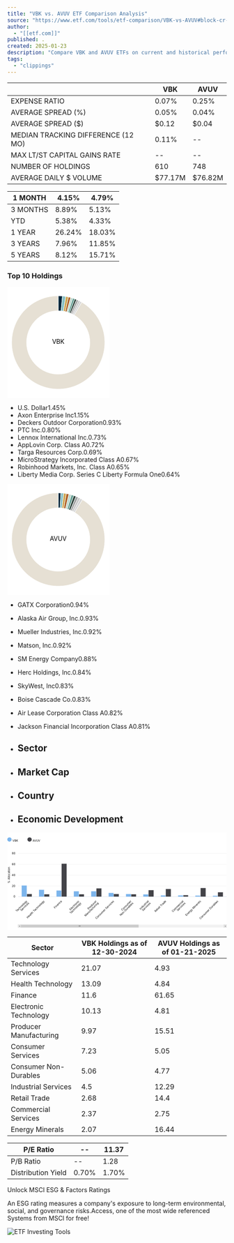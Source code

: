 ```yaml
---
title: "VBK vs. AVUV ETF Comparison Analysis"
source: "https://www.etf.com/tools/etf-comparison/VBK-vs-AVUV#block-cr-performance"
author:
  - "[[etf.com]]"
published: .
created: 2025-01-23
description: "Compare VBK and AVUV ETFs on current and historical performance, AUM, flows, holdings, costs, ESG ratings, and many other metrics."
tags:
  - "clippings"
---
```

|                                    | VBK     | AVUV    |
| ---------------------------------- | ------- | ------- |
| EXPENSE RATIO                      | 0.07%   | 0.25%   |
| AVERAGE SPREAD (%)                 | 0.05%   | 0.04%   |
| AVERAGE SPREAD ($)                 | $0.12   | $0.04   |
| MEDIAN TRACKING DIFFERENCE (12 MO) | 0.11%   | \--     |
| MAX LT/ST CAPITAL GAINS RATE       | \--     | \--     |
| NUMBER OF HOLDINGS                 | 610     | 748     |
| AVERAGE DAILY $ VOLUME             | $77.17M | $76.82M |

| 1 MONTH | 4.15% | 4.79% |
| --- | --- | --- |
| 3 MONTHS | 8.89% | 5.13% |
| YTD | 5.38% | 4.33% |
| 1 YEAR | 26.24% | 18.03% |
| 3 YEARS | 7.96% | 11.85% |
| 5 YEARS | 8.12% | 15.71% |

### Top 10 Holdings

<svg version="1.1" class="highcharts-root" xmlns="http://www.w3.org/2000/svg" width="234" height="254" viewBox="0 0 234 254" role="img" aria-label="VBK"><desc>Created with Highcharts 10.3.2</desc><defs><clipPath id="highcharts-n6msu07-55-"><rect x="0" y="0" width="234" height="254" fill="none"></rect></clipPath></defs><rect fill="#ffffff" class="highcharts-background" x="0" y="0" width="234" height="254" rx="0" ry="0"></rect><rect fill="none" class="highcharts-plot-background" x="0" y="0" width="234" height="254"></rect><rect fill="none" class="highcharts-plot-border" data-z-index="1" stroke="#cccccc" stroke-width="0" x="0" y="0" width="234" height="254"></rect><g class="highcharts-series-group" data-z-index="3"><g class="highcharts-series highcharts-series-0 highcharts-pie-series" data-z-index="0.1" opacity="1" transform="translate(0,0) scale(1 1)" clip-path="none"><path fill="#00263A" d="M 116.97820696720461 20.000002219328422 A 107 107 0 0 1 126.59529973414399 20.431101051892554 L 123.52480381921791 54.53314871528694 A 72.76 72.76 0 0 0 116.98518073769914 54.240001509143326 Z" transform="translate(0,0)" stroke="#ffffff" stroke-width="1" opacity="1" stroke-linejoin="round" class="highcharts-point highcharts-color-0"></path><path fill="#87C0C5" d="M 126.70186381768113 20.44074963447251 A 107 107 0 0 1 134.3423663548464 21.414762730700403 L 128.79280912129556 55.20203865687627 A 72.76 72.76 0 0 0 123.59726739602317 54.53970975144131 Z" transform="translate(0,0)" stroke="#ffffff" stroke-width="1" opacity="1" stroke-linejoin="round" class="highcharts-point highcharts-color-1"></path><path fill="#CEA54F" d="M 134.4479429033357 21.432157886779095 A 107 107 0 0 1 140.43371551895547 22.597600712547475 L 132.93492655288972 56.006368484532274 A 72.76 72.76 0 0 0 128.86460117426827 55.21386736300978 Z" transform="translate(0,0)" stroke="#ffffff" stroke-width="1" opacity="1" stroke-linejoin="round" class="highcharts-point highcharts-color-2"></path><path fill="#AD6129" d="M 140.53810618398572 22.621086625356114 A 107 107 0 0 1 145.72546106030092 23.927948080611415 L 136.53331352100463 56.91100469481576 A 72.76 72.76 0 0 0 133.0059122051103 56.02233890524215 Z" transform="translate(0,0)" stroke="#ffffff" stroke-width="1" opacity="1" stroke-linejoin="round" class="highcharts-point highcharts-color-3"></path><path fill="#BDD7CD" d="M 145.8285187323123 23.956725072905797 A 107 107 0 0 1 150.4347173428129 25.357884338202567 L 139.73560779311276 57.88336134997775 A 72.76 72.76 0 0 0 136.60339273797234 56.93057304957594 Z" transform="translate(0,0)" stroke="#ffffff" stroke-width="1" opacity="1" stroke-linejoin="round" class="highcharts-point highcharts-color-4"></path><path fill="#649E92" d="M 150.53634272417705 25.391369871026527 A 107 107 0 0 1 154.9732220751929 26.964834157042134 L 142.82179101113118 58.97608722678865 A 72.76 72.76 0 0 0 139.80471305244038 57.90613151229803 Z" transform="translate(0,0)" stroke="#ffffff" stroke-width="1" opacity="1" stroke-linejoin="round" class="highcharts-point highcharts-color-5"></path><path fill="#2E433B" d="M 155.07323823775386 27.00285739036721 A 107 107 0 0 1 159.2383079114749 28.689647824985187 L 145.7220493798029 60.14896052098993 A 72.76 72.76 0 0 0 142.88980200167262 59.001943025449705 Z" transform="translate(0,0)" stroke="#ffffff" stroke-width="1" opacity="1" stroke-linejoin="round" class="highcharts-point highcharts-color-6"></path><path fill="#A0A0A0" d="M 159.33659712811263 28.73193528102894 A 107 107 0 0 1 163.32888016212718 30.549832229678003 L 148.50363851024647 61.413885916181044 A 72.76 72.76 0 0 0 145.7888860471166 60.177715991099674 Z" transform="translate(0,0)" stroke="#ffffff" stroke-width="1" opacity="1" stroke-linejoin="round" class="highcharts-point highcharts-color-7"></path><path fill="#C8C8C8" d="M 163.4253071493843 30.59620932719851 A 107 107 0 0 1 167.24329525750647 32.52983919952804 L 151.1654407751044 62.76029065567906 A 72.76 72.76 0 0 0 148.56920886158133 61.44542234249498 Z" transform="translate(0,0)" stroke="#ffffff" stroke-width="1" opacity="1" stroke-linejoin="round" class="highcharts-point highcharts-color-8"></path><path fill="#D6D6D6" d="M 167.33774028091636 32.58012972148812 A 107 107 0 0 1 170.9809048112146 34.614601176578844 L 153.70701527162595 64.1779288000736 A 72.76 72.76 0 0 0 151.2296633910231 62.79448821061192 Z" transform="translate(0,0)" stroke="#ffffff" stroke-width="1" opacity="1" stroke-linejoin="round" class="highcharts-point highcharts-color-9"></path><path fill="#E6E0D4" d="M 171.0732632041903 34.668628265088785 A 107 107 0 1 1 116.85137914662634 20.000103215741632 L 116.8989378197059 54.2400701867043 A 72.76 72.76 0 1 0 153.7698189788494 64.21466722026037 Z" transform="translate(0,0)" stroke="#ffffff" stroke-width="1" opacity="1" stroke-linejoin="round" class="highcharts-point highcharts-color-10"></path></g><g class="highcharts-markers highcharts-series-0 highcharts-pie-series" data-z-index="0.1" opacity="1" transform="translate(0,0) scale(1 1)" clip-path="none"></g></g><text x="117" text-anchor="middle" class="highcharts-title" data-z-index="4" y="130">VBK</text><text x="117" text-anchor="middle" class="highcharts-subtitle" data-z-index="4" y="24"></text><text x="10" text-anchor="start" class="highcharts-caption" data-z-index="4" y="251"></text><g class="highcharts-legend highcharts-no-tooltip" data-z-index="7" visibility="hidden"><rect fill="none" class="highcharts-legend-box" rx="0" ry="0" stroke="#999999" stroke-width="0" x="0" y="0" width="8" height="8"></rect><g data-z-index="1"><g></g></g></g></svg>

- U.S. Dollar1.45%
- Axon Enterprise Inc1.15%
- Deckers Outdoor Corporation0.93%
- PTC Inc.0.80%
- Lennox International Inc.0.73%
- AppLovin Corp. Class A0.72%
- Targa Resources Corp.0.69%
- MicroStrategy Incorporated Class A0.67%
- Robinhood Markets, Inc. Class A0.65%
- Liberty Media Corp. Series C Liberty Formula One0.64%

<svg version="1.1" class="highcharts-root" xmlns="http://www.w3.org/2000/svg" width="234" height="254" viewBox="0 0 234 254" role="img" aria-label="AVUV"><desc>Created with Highcharts 10.3.2</desc><defs><clipPath id="highcharts-n6msu07-68-"><rect x="0" y="0" width="234" height="254" fill="none"></rect></clipPath></defs><rect fill="#ffffff" class="highcharts-background" x="0" y="0" width="234" height="254" rx="0" ry="0"></rect><rect fill="none" class="highcharts-plot-background" x="0" y="0" width="234" height="254"></rect><rect fill="none" class="highcharts-plot-border" data-z-index="1" stroke="#cccccc" stroke-width="0" x="0" y="0" width="234" height="254"></rect><g class="highcharts-series-group" data-z-index="3"><g class="highcharts-series highcharts-series-0 highcharts-pie-series" data-z-index="0.1" opacity="1" transform="translate(0,0) scale(1 1)" clip-path="none"><path fill="#00263A" d="M 116.97820696720461 20.000002219328422 A 107 107 0 0 1 123.18076457203342 20.178662481201357 L 121.20291990898272 54.361490487216926 A 72.76 72.76 0 0 0 116.98518073769914 54.240001509143326 Z" transform="translate(0,0)" stroke="#ffffff" stroke-width="1" opacity="1" stroke-linejoin="round" class="highcharts-point highcharts-color-0"></path><path fill="#87C0C5" d="M 123.28758280136663 20.184896655407584 A 107 107 0 0 1 129.46881314492663 20.728984672409823 L 125.4787929385501 54.73570957723868 A 72.76 72.76 0 0 0 121.27555630492931 54.365729725677156 Z" transform="translate(0,0)" stroke="#ffffff" stroke-width="1" opacity="1" stroke-linejoin="round" class="highcharts-point highcharts-color-1"></path><path fill="#CEA54F" d="M 129.5750779081363 20.741506618979855 A 107 107 0 0 1 135.50273134004033 21.611912755955714 L 129.58185731122742 55.33610067404989 A 72.76 72.76 0 0 0 125.55105297753269 54.7442245009063 Z" transform="translate(0,0)" stroke="#ffffff" stroke-width="1" opacity="1" stroke-linejoin="round" class="highcharts-point highcharts-color-2"></path><path fill="#AD6129" d="M 135.6081101583548 21.630468178251206 A 107 107 0 0 1 141.5807010258319 22.861682666375557 L 133.7148766975657 56.18594421313537 A 72.76 72.76 0 0 0 129.65351490768126 55.348718361210814 Z" transform="translate(0,0)" stroke="#ffffff" stroke-width="1" opacity="1" stroke-linejoin="round" class="highcharts-point highcharts-color-3"></path><path fill="#BDD7CD" d="M 141.68482703545965 22.88631543245893 A 107 107 0 0 1 147.26825230793781 24.370409227050814 L 137.58241156939772 57.21187827439455 A 72.76 72.76 0 0 0 133.78568238411256 56.20269449407206 Z" transform="translate(0,0)" stroke="#ffffff" stroke-width="1" opacity="1" stroke-linejoin="round" class="highcharts-point highcharts-color-4"></path><path fill="#649E92" d="M 147.37086674748093 24.400728789105145 A 107 107 0 0 1 152.6625726356059 26.11798518561332 L 141.250549392212 58.40022992621705 A 72.76 72.76 0 0 0 137.65218938828704 57.23249557659149 Z" transform="translate(0,0)" stroke="#ffffff" stroke-width="1" opacity="1" stroke-linejoin="round" class="highcharts-point highcharts-color-5"></path><path fill="#2E433B" d="M 152.7634368023218 26.153698193308372 A 107 107 0 0 1 157.8578686546188 28.107965088173472 L 144.7833506851408 59.75341625995796 A 72.76 72.76 0 0 0 141.3191370255788 58.42451477144968 Z" transform="translate(0,0)" stroke="#ffffff" stroke-width="1" opacity="1" stroke-linejoin="round" class="highcharts-point highcharts-color-6"></path><path fill="#A0A0A0" d="M 157.956740244116 28.148872396031777 A 107 107 0 0 1 162.94270988929975 30.36528880351719 L 148.24104272472383 61.28839638639168 A 72.76 72.76 0 0 0 144.8505833659989 59.781233229301606 Z" transform="translate(0,0)" stroke="#ffffff" stroke-width="1" opacity="1" stroke-linejoin="round" class="highcharts-point highcharts-color-7"></path><path fill="#C8C8C8" d="M 163.0393216130374 30.41127982310094 A 107 107 0 0 1 167.8092084447881 32.83299762011073 L 151.55026174245592 62.96643838167529 A 72.76 72.76 0 0 0 148.30673869686544 61.31967027970863 Z" transform="translate(0,0)" stroke="#ffffff" stroke-width="1" opacity="1" stroke-linejoin="round" class="highcharts-point highcharts-color-8"></path><path fill="#D6D6D6" d="M 167.9033500268714 32.88385390358458 A 107 107 0 0 1 172.54358089117056 35.545581726272005 L 154.76963500599598 64.81099557386496 A 72.76 72.76 0 0 0 151.61427801827256 63.00102065443751 Z" transform="translate(0,0)" stroke="#ffffff" stroke-width="1" opacity="1" stroke-linejoin="round" class="highcharts-point highcharts-color-9"></path><path fill="#E6E0D4" d="M 172.63500752241373 35.60117102511123 A 107 107 0 1 1 116.85137914662634 20.000103215741632 L 116.8989378197059 54.2400701867043 A 72.76 72.76 0 1 0 154.83180511524137 64.84879629707564 Z" transform="translate(0,0)" stroke="#ffffff" stroke-width="1" opacity="1" stroke-linejoin="round" class="highcharts-point highcharts-color-10"></path></g><g class="highcharts-markers highcharts-series-0 highcharts-pie-series" data-z-index="0.1" opacity="1" transform="translate(0,0) scale(1 1)" clip-path="none"></g></g><text x="117" text-anchor="middle" class="highcharts-title" data-z-index="4" y="130">AVUV</text><text x="117" text-anchor="middle" class="highcharts-subtitle" data-z-index="4" y="24"></text><text x="10" text-anchor="start" class="highcharts-caption" data-z-index="4" y="251"></text><g class="highcharts-legend highcharts-no-tooltip" data-z-index="7" visibility="hidden"><rect fill="none" class="highcharts-legend-box" rx="0" ry="0" stroke="#999999" stroke-width="0" x="0" y="0" width="8" height="8"></rect><g data-z-index="1"><g></g></g></g></svg>

- GATX Corporation0.94%
- Alaska Air Group, Inc.0.93%
- Mueller Industries, Inc.0.92%
- Matson, Inc.0.92%
- SM Energy Company0.88%
- Herc Holdings, Inc.0.84%
- SkyWest, Inc0.83%
- Boise Cascade Co.0.83%
- Air Lease Corporation Class A0.82%
- Jackson Financial Incorporation Class A0.81%

- ## Sector
- ## Market Cap
- ## Country
- ## Economic Development

<svg version="1.1" class="highcharts-root" xmlns="http://www.w3.org/2000/svg" width="1128" height="500" viewBox="0 0 1128 500" role="img" aria-label=""><desc>Created with Highcharts 10.3.2</desc><defs><clipPath id="highcharts-n6msu07-1-"><rect x="0" y="0" width="1072" height="221" fill="none"></rect></clipPath><clipPath id="highcharts-n6msu07-22-"><rect x="0" y="0" width="1072" height="221" fill="none"></rect></clipPath></defs><rect fill="#ffffff" class="highcharts-background" x="0" y="0" width="1128" height="500" rx="0" ry="0"></rect><rect fill="none" class="highcharts-plot-background" x="56" y="108" width="1072" height="221"></rect><rect fill="none" class="highcharts-plot-border" data-z-index="1" stroke="#cccccc" stroke-width="0" x="56" y="108" width="1072" height="221"></rect><g class="highcharts-grid highcharts-xaxis-grid" data-z-index="1"><path fill="none" stroke="#e6e6e6" stroke-width="0" stroke-dasharray="none" data-z-index="1" class="highcharts-grid-line" d="M 144.5 108 L 144.5 329" opacity="1"></path><path fill="none" stroke="#e6e6e6" stroke-width="0" stroke-dasharray="none" data-z-index="1" class="highcharts-grid-line" d="M 234.5 108 L 234.5 329" opacity="1"></path><path fill="none" stroke="#e6e6e6" stroke-width="0" stroke-dasharray="none" data-z-index="1" class="highcharts-grid-line" d="M 323.5 108 L 323.5 329" opacity="1"></path><path fill="none" stroke="#e6e6e6" stroke-width="0" stroke-dasharray="none" data-z-index="1" class="highcharts-grid-line" d="M 412.5 108 L 412.5 329" opacity="1"></path><path fill="none" stroke="#e6e6e6" stroke-width="0" stroke-dasharray="none" data-z-index="1" class="highcharts-grid-line" d="M 502.5 108 L 502.5 329" opacity="1"></path><path fill="none" stroke="#e6e6e6" stroke-width="0" stroke-dasharray="none" data-z-index="1" class="highcharts-grid-line" d="M 591.5 108 L 591.5 329" opacity="1"></path><path fill="none" stroke="#e6e6e6" stroke-width="0" stroke-dasharray="none" data-z-index="1" class="highcharts-grid-line" d="M 680.5 108 L 680.5 329" opacity="1"></path><path fill="none" stroke="#e6e6e6" stroke-width="0" stroke-dasharray="none" data-z-index="1" class="highcharts-grid-line" d="M 770.5 108 L 770.5 329" opacity="1"></path><path fill="none" stroke="#e6e6e6" stroke-width="0" stroke-dasharray="none" data-z-index="1" class="highcharts-grid-line" d="M 859.5 108 L 859.5 329" opacity="1"></path><path fill="none" stroke="#e6e6e6" stroke-width="0" stroke-dasharray="none" data-z-index="1" class="highcharts-grid-line" d="M 948.5 108 L 948.5 329" opacity="1"></path><path fill="none" stroke="#e6e6e6" stroke-width="0" stroke-dasharray="none" data-z-index="1" class="highcharts-grid-line" d="M 1038.5 108 L 1038.5 329" opacity="1"></path><path fill="none" stroke="#e6e6e6" stroke-width="0" stroke-dasharray="none" data-z-index="1" class="highcharts-grid-line" d="M 1127.5 108 L 1127.5 329" opacity="1"></path><path fill="none" stroke="#e6e6e6" stroke-width="0" stroke-dasharray="none" data-z-index="1" class="highcharts-grid-line" d="M 55.5 108 L 55.5 329" opacity="1"></path></g><g class="highcharts-grid highcharts-yaxis-grid" data-z-index="1"><path fill="none" stroke="#e6e6e6" stroke-width="1" stroke-dasharray="none" data-z-index="1" class="highcharts-grid-line" d="M 56 329.5 L 1128 329.5" opacity="1"></path><path fill="none" stroke="#e6e6e6" stroke-width="1" stroke-dasharray="none" data-z-index="1" class="highcharts-grid-line" d="M 56 274.5 L 1128 274.5" opacity="1"></path><path fill="none" stroke="#e6e6e6" stroke-width="1" stroke-dasharray="none" data-z-index="1" class="highcharts-grid-line" d="M 56 219.5 L 1128 219.5" opacity="1"></path><path fill="none" stroke="#e6e6e6" stroke-width="1" stroke-dasharray="none" data-z-index="1" class="highcharts-grid-line" d="M 56 163.5 L 1128 163.5" opacity="1"></path><path fill="none" stroke="#e6e6e6" stroke-width="1" stroke-dasharray="none" data-z-index="1" class="highcharts-grid-line" d="M 56 107.5 L 1128 107.5" opacity="1"></path></g><g class="highcharts-axis highcharts-xaxis" data-z-index="2"><path fill="none" class="highcharts-axis-line" stroke="#ccd6eb" stroke-width="1" data-z-index="7" d="M 56 329.5 L 1128 329.5"></path></g><g class="highcharts-axis highcharts-yaxis" data-z-index="2"><text x="14.5" data-z-index="7" text-anchor="middle" transform="translate(0,0) rotate(270 14.5 218.5)" class="highcharts-axis-title" y="218.5">% Allocation</text><path fill="none" class="highcharts-axis-line" stroke="#ccd6eb" stroke-width="0" data-z-index="7" d="M 56 108 L 56 329"></path></g><g class="highcharts-series-group" data-z-index="3"><g class="highcharts-series highcharts-series-0 highcharts-column-series highcharts-color-0 highcharts-tracker" data-z-index="0.1" opacity="1" transform="translate(56,108) scale(1 1)" clip-path="url(#highcharts-n6msu07-22-)"><rect x="17.5" y="163.5" width="27" height="58" fill="#7cb5ec" stroke="#ffffff" stroke-width="1" opacity="1" class="highcharts-point highcharts-color-0"></rect><rect x="106.5" y="185.5" width="27" height="36" fill="#7cb5ec" stroke="#ffffff" stroke-width="1" opacity="1" class="highcharts-point highcharts-color-0"></rect><rect x="196.5" y="189.5" width="26" height="32" fill="#7cb5ec" stroke="#ffffff" stroke-width="1" opacity="1" class="highcharts-point highcharts-color-0"></rect><rect x="285.5" y="193.5" width="27" height="28" fill="#7cb5ec" stroke="#ffffff" stroke-width="1" opacity="1" class="highcharts-point highcharts-color-0"></rect><rect x="374.5" y="193.5" width="27" height="28" fill="#7cb5ec" stroke="#ffffff" stroke-width="1" opacity="1" class="highcharts-point highcharts-color-0"></rect><rect x="464.5" y="201.5" width="26" height="20" fill="#7cb5ec" stroke="#ffffff" stroke-width="1" opacity="1" class="highcharts-point highcharts-color-0"></rect><rect x="553.5" y="207.5" width="27" height="14" fill="#7cb5ec" stroke="#ffffff" stroke-width="1" opacity="1" class="highcharts-point highcharts-color-0"></rect><rect x="642.5" y="209.5" width="27" height="12" fill="#7cb5ec" stroke="#ffffff" stroke-width="1" opacity="1" class="highcharts-point highcharts-color-0"></rect><rect x="732.5" y="214.5" width="26" height="7" fill="#7cb5ec" stroke="#ffffff" stroke-width="1" opacity="1" class="highcharts-point highcharts-color-0"></rect><rect x="821.5" y="214.5" width="27" height="7" fill="#7cb5ec" stroke="#ffffff" stroke-width="1" opacity="1" class="highcharts-point highcharts-color-0"></rect><rect x="910.5" y="215.5" width="27" height="6" fill="#7cb5ec" stroke="#ffffff" stroke-width="1" opacity="1" class="highcharts-point highcharts-color-0"></rect><rect x="1000.5" y="216.5" width="26" height="5" fill="#7cb5ec" stroke="#ffffff" stroke-width="1" opacity="1" class="highcharts-point highcharts-color-0"></rect><rect x="1089.5" y="216.5" width="27" height="5" fill="#7cb5ec" stroke="#ffffff" stroke-width="1" opacity="1" class="highcharts-point highcharts-color-0"></rect><rect x="1178.5" y="216.5" width="27" height="5" fill="#7cb5ec" stroke="#ffffff" stroke-width="1" opacity="1" class="highcharts-point highcharts-color-0"></rect><rect x="1268.5" y="216.5" width="26" height="5" fill="#7cb5ec" stroke="#ffffff" stroke-width="1" opacity="1" class="highcharts-point highcharts-color-0"></rect><rect x="1357.5" y="218.5" width="27" height="3" fill="#7cb5ec" stroke="#ffffff" stroke-width="1" opacity="1" class="highcharts-point highcharts-color-0"></rect><rect x="1446.5" y="219.5" width="27" height="2" fill="#7cb5ec" stroke="#ffffff" stroke-width="1" opacity="1" class="highcharts-point highcharts-color-0"></rect><rect x="1536.5" y="219.5" width="26" height="2" fill="#7cb5ec" stroke="#ffffff" stroke-width="1" opacity="1" class="highcharts-point highcharts-color-0"></rect><rect x="1625.5" y="220.5" width="27" height="1" fill="#7cb5ec" stroke="#ffffff" stroke-width="1" opacity="1" class="highcharts-point highcharts-color-0"></rect><rect x="1714.5" y="220.5" width="27" height="1" fill="#7cb5ec" stroke="#ffffff" stroke-width="1" opacity="1" class="highcharts-point highcharts-color-0"></rect></g><g class="highcharts-markers highcharts-series-0 highcharts-column-series highcharts-color-0" data-z-index="0.1" opacity="1" transform="translate(56,108) scale(1 1)" clip-path="none"></g><g class="highcharts-series highcharts-series-1 highcharts-column-series highcharts-color-1 highcharts-tracker" data-z-index="0.1" opacity="1" transform="translate(56,108) scale(1 1)" clip-path="url(#highcharts-n6msu07-22-)"><rect x="222.5" y="51.5" width="27" height="170" fill="#434348" stroke="#ffffff" stroke-width="1" opacity="1" class="highcharts-point highcharts-color-1"></rect><rect x="1205.5" y="173.5" width="27" height="48" fill="#434348" stroke="#ffffff" stroke-width="1" opacity="1" class="highcharts-point highcharts-color-1"></rect><rect x="937.5" y="176.5" width="27" height="45" fill="#434348" stroke="#ffffff" stroke-width="1" opacity="1" class="highcharts-point highcharts-color-1"></rect><rect x="401.5" y="178.5" width="27" height="43" fill="#434348" stroke="#ffffff" stroke-width="1" opacity="1" class="highcharts-point highcharts-color-1"></rect><rect x="758.5" y="181.5" width="27" height="40" fill="#434348" stroke="#ffffff" stroke-width="1" opacity="1" class="highcharts-point highcharts-color-1"></rect><rect x="669.5" y="187.5" width="27" height="34" fill="#434348" stroke="#ffffff" stroke-width="1" opacity="1" class="highcharts-point highcharts-color-1"></rect><rect x="1384.5" y="193.5" width="26" height="28" fill="#434348" stroke="#ffffff" stroke-width="1" opacity="1" class="highcharts-point highcharts-color-1"></rect><rect x="1026.5" y="198.5" width="27" height="23" fill="#434348" stroke="#ffffff" stroke-width="1" opacity="1" class="highcharts-point highcharts-color-1"></rect><rect x="1116.5" y="206.5" width="26" height="15" fill="#434348" stroke="#ffffff" stroke-width="1" opacity="1" class="highcharts-point highcharts-color-1"></rect><rect x="490.5" y="207.5" width="27" height="14" fill="#434348" stroke="#ffffff" stroke-width="1" opacity="1" class="highcharts-point highcharts-color-1"></rect><rect x="44.5" y="207.5" width="26" height="14" fill="#434348" stroke="#ffffff" stroke-width="1" opacity="1" class="highcharts-point highcharts-color-1"></rect><rect x="133.5" y="208.5" width="27" height="13" fill="#434348" stroke="#ffffff" stroke-width="1" opacity="1" class="highcharts-point highcharts-color-1"></rect><rect x="312.5" y="208.5" width="26" height="13" fill="#434348" stroke="#ffffff" stroke-width="1" opacity="1" class="highcharts-point highcharts-color-1"></rect><rect x="580.5" y="208.5" width="26" height="13" fill="#434348" stroke="#ffffff" stroke-width="1" opacity="1" class="highcharts-point highcharts-color-1"></rect><rect x="1562.5" y="209.5" width="27" height="12" fill="#434348" stroke="#ffffff" stroke-width="1" opacity="1" class="highcharts-point highcharts-color-1"></rect><rect x="1473.5" y="210.5" width="27" height="11" fill="#434348" stroke="#ffffff" stroke-width="1" opacity="1" class="highcharts-point highcharts-color-1"></rect><rect x="848.5" y="213.5" width="26" height="8" fill="#434348" stroke="#ffffff" stroke-width="1" opacity="1" class="highcharts-point highcharts-color-1"></rect><rect x="1652.5" y="217.5" width="26" height="4" fill="#434348" stroke="#ffffff" stroke-width="1" opacity="1" class="highcharts-point highcharts-color-1"></rect><rect x="1294.5" y="218.5" width="27" height="3" fill="#434348" stroke="#ffffff" stroke-width="1" opacity="1" class="highcharts-point highcharts-color-1"></rect><rect x="1741.5" y="219.5" width="27" height="2" fill="#434348" stroke="#ffffff" stroke-width="1" opacity="1" class="highcharts-point highcharts-color-1"></rect></g><g class="highcharts-markers highcharts-series-1 highcharts-column-series highcharts-color-1" data-z-index="0.1" opacity="1" transform="translate(56,108) scale(1 1)" clip-path="none"></g></g><g class="highcharts-scrollbar" data-z-index="3" transform="translate(56,474.1156288063059)"><rect fill="#f2f2f2" class="highcharts-scrollbar-track" x="0" rx="0" ry="0" height="14" width="1072" stroke="#f2f2f2" stroke-width="1" y="-0.5"></rect><g transform="translate(14,-0.5)"><rect fill="#cccccc" class="highcharts-scrollbar-thumb" height="14" width="604.42105263158" rx="0" ry="0" stroke="#cccccc" stroke-width="1"></rect><path fill="none" d="M -3 3.5 L -3 9.333333333333334 M 0 3.5 L 0 9.333333333333334 M 3 3.5 L 3 9.333333333333334" class="highcharts-scrollbar-rifles" stroke="#333333" stroke-width="1" transform="translate(301.71052631579,0)"></path></g><g><rect fill="#e6e6e6" class="highcharts-scrollbar-button" stroke="#cccccc" stroke-width="1" x="-0.5" y="-0.5" width="14" height="14" rx="0" ry="0"></rect><path fill="#333333" d="M 8 4 L 8 10 L 5 7" class="highcharts-scrollbar-arrow"></path></g><g transform="translate(1058,0)"><rect fill="#e6e6e6" class="highcharts-scrollbar-button" stroke="#cccccc" stroke-width="1" x="-0.5" y="-0.5" width="14" height="14" rx="0" ry="0"></rect><path fill="#333333" d="M 6 4 L 6 10 L 9 7" class="highcharts-scrollbar-arrow"></path></g></g><text x="564" text-anchor="middle" class="highcharts-title" data-z-index="4" y="122"></text><text x="564" text-anchor="middle" class="highcharts-subtitle" data-z-index="4" y="122"></text><text x="0" text-anchor="start" class="highcharts-caption" data-z-index="4" y="497"></text><g class="highcharts-legend highcharts-no-tooltip" data-z-index="7" transform="translate(-8,28)"><rect fill="none" class="highcharts-legend-box" rx="0" ry="0" stroke="#999999" stroke-width="0" x="0" y="0" width="194" height="26"></rect><g data-z-index="1"><g><g class="highcharts-legend-item highcharts-column-series highcharts-color-0 highcharts-series-0" data-z-index="1" transform="translate(8,3)"><text x="27" y="15" text-anchor="start" data-z-index="2">VBK</text><rect x="0" y="-6" width="22" height="22" fill="#7cb5ec" rx="11" ry="11" class="highcharts-point" data-z-index="3"></rect></g><g class="highcharts-legend-item highcharts-column-series highcharts-color-1 highcharts-series-1" data-z-index="1" transform="translate(111.3984375,3)"><text x="27" y="15" text-anchor="start" data-z-index="2">AVUV</text><rect x="0" y="-6" width="22" height="22" fill="#434348" rx="11" ry="11" class="highcharts-point" data-z-index="3"></rect></g></g></g></g><g class="highcharts-axis-labels highcharts-xaxis-labels" data-z-index="7"><text x="103.25939153101402" text-anchor="end" transform="translate(0,0) rotate(-45 103.25939153101402 354)" y="354" opacity="1">Technology<tspan class="highcharts-br" dy="14" x="103.25939153101402">​</tspan>Services</text><text x="192.59272486435404" text-anchor="end" transform="translate(0,0) rotate(-45 192.59272486435404 354)" y="354" opacity="1">Health Technology</text><text x="281.926058197684" text-anchor="end" transform="translate(0,0) rotate(-45 281.926058197684 354)" y="354" opacity="1">Finance</text><text x="371.259391531024" text-anchor="end" transform="translate(0,0) rotate(-45 371.259391531024 354)" y="354" opacity="1">Electronic<tspan class="highcharts-br" dy="14" x="371.259391531024">​</tspan>Technology</text><text x="460.59272486435395" text-anchor="end" transform="translate(0,0) rotate(-45 460.59272486435395 354)" y="354" opacity="1">Producer<tspan class="highcharts-br" dy="14" x="460.59272486435395">​</tspan>Manufacturing</text><text x="549.926058197684" text-anchor="end" transform="translate(0,0) rotate(-45 549.926058197684 354)" y="354" opacity="1">Consumer Services</text><text x="639.259391531024" text-anchor="end" transform="translate(0,0) rotate(-45 639.259391531024 354)" y="354" opacity="1">Consumer<tspan class="highcharts-br" dy="14" x="639.259391531024">​</tspan>Non-Durables</text><text x="728.5927248643541" text-anchor="end" transform="translate(0,0) rotate(-45 728.5927248643541 354)" y="354" opacity="1">Industrial<tspan class="highcharts-br" dy="14" x="728.5927248643541">​</tspan>Services</text><text x="817.926058197684" text-anchor="end" transform="translate(0,0) rotate(-45 817.926058197684 354)" y="354" opacity="1">Retail Trade</text><text x="907.259391531024" text-anchor="end" transform="translate(0,0) rotate(-45 907.259391531024 354)" y="354" opacity="1">Commercial<tspan class="highcharts-br" dy="14" x="907.259391531024">​</tspan>Services</text><text x="996.592724864384" text-anchor="end" transform="translate(0,0) rotate(-45 996.592724864384 354)" y="354" opacity="1">Energy Minerals</text><text x="1085.926058197684" text-anchor="end" transform="translate(0,0) rotate(-45 1085.926058197684 354)" y="354" opacity="1">Consumer Durables</text></g><g class="highcharts-axis-labels highcharts-yaxis-labels" data-z-index="7"><text x="41" text-anchor="end" transform="translate(0,0)" y="334" opacity="1">0</text><text x="41" text-anchor="end" transform="translate(0,0)" y="279" opacity="1">20</text><text x="41" text-anchor="end" transform="translate(0,0)" y="224" opacity="1">40</text><text x="41" text-anchor="end" transform="translate(0,0)" y="168" opacity="1">60</text><text x="41" text-anchor="end" transform="translate(0,0)" y="113" opacity="1">80</text></g></svg>

| Sector | VBK   Holdings as of 12-30-2024 | AVUV   Holdings as of 01-21-2025 |
| --- | --- | --- |
| Technology Services | 21.07 | 4.93 |
| Health Technology | 13.09 | 4.84 |
| Finance | 11.6 | 61.65 |
| Electronic Technology | 10.13 | 4.81 |
| Producer Manufacturing | 9.97 | 15.51 |
| Consumer Services | 7.23 | 5.05 |
| Consumer Non-Durables | 5.06 | 4.77 |
| Industrial Services | 4.5 | 12.29 |
| Retail Trade | 2.68 | 14.4 |
| Commercial Services | 2.37 | 2.75 |
| Energy Minerals | 2.07 | 16.44 |

| P/E Ratio | \-- | 11.37 |
| --- | --- | --- |
| P/B Ratio | \-- | 1.28 |
| Distribution Yield | 0.70% | 1.70% |

Unlock MSCI ESG & Factors Ratings

An ESG rating measures a company's exposure to long-term environmental, social, and governance risks.Access, one of the most wide referenced Systems from MSCI for free!

![ETF Investing Tools](https://cdn.etf.com/assets/images/drupal9/MSCI-chart.svg)
